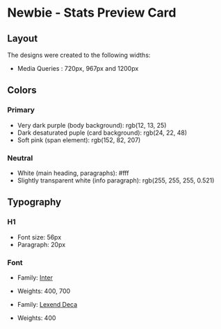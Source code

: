 # Newbie - Stats Preview Card

## Layout

The designs were created to the following widths:

- Media Queries : 720px, 967px and 1200px

## Colors

### Primary

- Very dark purple (body background): rgb(12, 13, 25)
- Dark desaturated puple (card background): rgb(24, 22, 48)
- Soft pink (span element): rgb(152, 82, 207)

### Neutral

- White (main heading, paragraphs): #fff
- Slightly transparent white (info paragraph): rgb(255, 255, 255, 0.521)

## Typography

### H1

- Font size: 56px
- Paragraph: 20px

### Font

- Family: [Inter](https://fonts.google.com/specimen/Inter)
- Weights: 400, 700

- Family: [Lexend Deca](https://fonts.google.com/specimen/Lexend+Deca)
- Weights: 400
